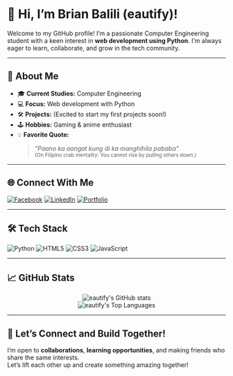 # 👋 Hi, I’m Brian Balili (eautify)!

Welcome to my GitHub profile! I’m a passionate Computer Engineering student with a keen interest in **web development using Python**. I’m always eager to learn, collaborate, and grow in the tech community.

---

## 🚀 About Me

- 🎓 **Current Studies:** Computer Engineering  
- 💻 **Focus:** Web development with Python  
- 🛠️ **Projects:** (Excited to start my first projects soon!)
- 🕹️ **Hobbies:** Gaming & anime enthusiast  
- 💡 **Favorite Quote:**  
  > *"Paano ka aangat kung di ka manghihila pababa"*  
  <sub>(On Filipino crab mentality: You cannot rise by pulling others down.)</sub>

---

## 🌐 Connect With Me

[![Facebook](https://img.shields.io/badge/Facebook-1877F2?style=flat&logo=facebook&logoColor=white)](https://www.facebook.com/irakkss)
[![LinkedIn](https://img.shields.io/badge/LinkedIn-0A66C2?style=flat&logo=linkedin&logoColor=white)](https://www.linkedin.com/in/brianbalili0603/)
[![Portfolio](https://img.shields.io/badge/Portfolio-222222?style=flat&logo=vercel&logoColor=white)](https://brian-portfolio-ashy.vercel.app/)

---

## 🛠️ Tech Stack

![Python](https://img.shields.io/badge/Python-3776AB?style=flat&logo=python&logoColor=white)
![HTML5](https://img.shields.io/badge/HTML5-E34F26?style=flat&logo=html5&logoColor=white)
![CSS3](https://img.shields.io/badge/CSS3-1572B6?style=flat&logo=css3&logoColor=white)
![JavaScript](https://img.shields.io/badge/JavaScript-F7DF1E?style=flat&logo=javascript&logoColor=black)
<!-- Add more as you grow! -->

---

## 📈 GitHub Stats

<p align="center">
  <img src="https://github-readme-stats.vercel.app/api?username=eautify&show_icons=true&theme=radical" alt="eautify's GitHub stats" />
  <br>
  <img src="https://github-readme-stats.vercel.app/api/top-langs/?username=eautify&layout=compact&theme=radical" alt="eautify's Top Languages" />
</p>

---

## 📢 Let’s Connect and Build Together!

I’m open to **collaborations**, **learning opportunities**, and making friends who share the same interests.  
Let’s lift each other up and create something amazing together!
